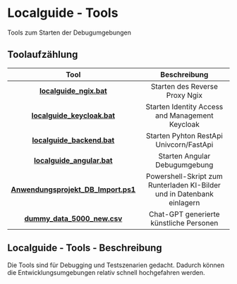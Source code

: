 # Localguide - Tools
Tools zum Starten der Debugumgebungen

## Toolaufzählung
| Tool                    | Beschreibung    |
| :---:                   | :---: |
| **[localguide_ngix.bat](localguide_ngix.bat)**     | Starten des Reverse Proxy Ngix   |
| **[localguide_keycloak.bat](localguide_keycloak.bat)** | Starten Identity Access and Management Keycloak     |
| **[localguide_backend.bat](localguide_backend.bat)**  | Starten Pyhton RestApi Univcorn/FastApi  |
| **[localguide_angular.bat](localguide_angular.bat)**  | Starten Angular Debugumgebung   |
| **[Anwendungsprojekt_DB_Import.ps1](Anwendungsprojekt_DB_Import.ps1)**  | Powershell-Skript zum Runterladen KI-Bilder und in Datenbank einlagern   |
| **[dummy_data_5000_new.csv](dummy_data_5000_new.csv)**  | Chat-GPT generierte künstliche Personen  |

## Localguide - Tools - Beschreibung
Die Tools sind für Debugging und Testszenarien gedacht.
Dadurch können die Entwicklungsumgebungen relativ schnell hochgefahren werden.